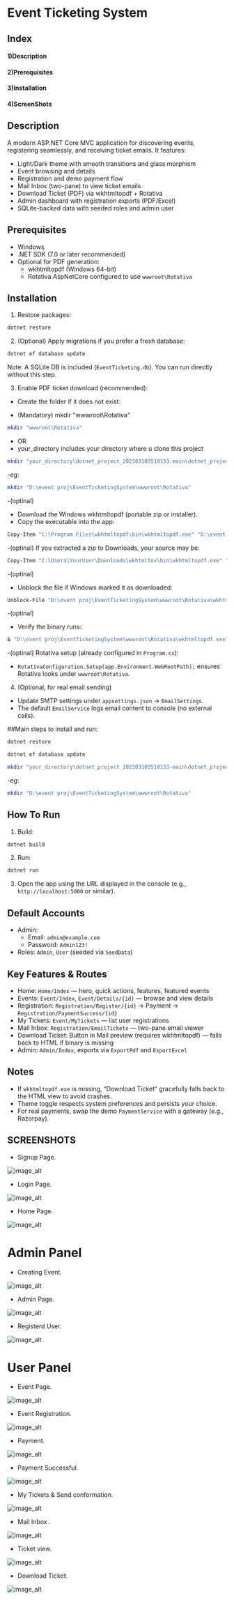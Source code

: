 # Event Ticketing System

## Index
#### 1)Description
#### 2)Prerequisites
#### 3)Installation
#### 4)ScreenShots


## Description
A modern ASP.NET Core MVC application for discovering events, registering seamlessly, and receiving ticket emails. It features:
- Light/Dark theme with smooth transitions and glass morphism
- Event browsing and details
- Registration and demo payment flow
- Mail Inbox (two-pane) to view ticket emails
- Download Ticket (PDF) via wkhtmltopdf + Rotativa
- Admin dashboard with registration exports (PDF/Excel)
- SQLite-backed data with seeded roles and admin user

## Prerequisites
- Windows
- .NET SDK (7.0 or later recommended)
- Optional for PDF generation:
  - wkhtmltopdf (Windows 64-bit)
  - Rotativa.AspNetCore configured to use `wwwroot\Rotativa`

## Installation
1) Restore packages:
```bash
dotnet restore
```

2) (Optional) Apply migrations if you prefer a fresh database:
```bash
dotnet ef database update
```
Note: A SQLite DB is included (`EventTicketing.db`). You can run directly without this step.

3) Enable PDF ticket download (recommended):
- Create the folder if it does not exist:

- (Mandatory)
  mkdir "wwwroot\Rotativa"
 ```bash
mkdir "wwwroot\Rotativa"
```
- OR
- your_directory includes your directory where u clone this project
  
 ```bash
mkdir "your_directory\dotnet_project_202303103510153-main\dotnet_project_202303103510153-main\wwwroot\Rotativa"
```
-eg:
```bash
mkdir "D:\event proj\EventTicketingSystem\wwwroot\Rotativa"
```
-(optinal)
- Download the Windows wkhtmltopdf (portable zip or installer).
- Copy the executable into the app:
```bash
Copy-Item "C:\Program Files\wkhtmltopdf\bin\wkhtmltopdf.exe" "D:\event proj\EventTicketingSystem\wwwroot\Rotativa\wkhtmltopdf.exe"
```
-(optinal)
If you extracted a zip to Downloads, your source may be:
```bash
Copy-Item "C:\Users\YourUser\Downloads\wkhtmltox\bin\wkhtmltopdf.exe" "D:\event proj\EventTicketingSystem\wwwroot\Rotativa\wkhtmltopdf.exe"
```
-(optinal)
- Unblock the file if Windows marked it as downloaded:
```bash
Unblock-File "D:\event proj\EventTicketingSystem\wwwroot\Rotativa\wkhtmltopdf.exe"
```
-(optinal)
- Verify the binary runs:
```bash
& "D:\event proj\EventTicketingSystem\wwwroot\Rotativa\wkhtmltopdf.exe" --version
```
-(optinal)
Rotativa setup (already configured in `Program.cs`):
- `RotativaConfiguration.Setup(app.Environment.WebRootPath);` ensures Rotativa looks under `wwwroot\Rotativa`.

4) (Optional, for real email sending)
- Update SMTP settings under `appsettings.json` → `EmailSettings`.
- The default `EmailService` logs email content to console (no external calls).

##Main steps to install and run:
```bash
dotnet restore
```
```bash
dotnet ef database update
```
 ```bash
mkdir "your_directory\dotnet_project_202303103510153-main\dotnet_project_202303103510153-main\wwwroot\Rotativa"
```
-eg:
```bash
mkdir "D:\event proj\EventTicketingSystem\wwwroot\Rotativa"
```


## How To Run
1) Build:
```bash
dotnet build
```

2) Run:
```bash
dotnet run
```

3) Open the app using the URL displayed in the console (e.g., `http://localhost:5000` or similar).

## Default Accounts
- Admin:
  - Email: `admin@example.com`
  - Password: `Admin123!`
- Roles: `Admin`, `User` (seeded via `SeedData`)

## Key Features & Routes
- Home: `Home/Index` — hero, quick actions, features, featured events
- Events: `Event/Index`, `Event/Details/{id}` — browse and view details
- Registration: `Registration/Register/{id}` → Payment → `Registration/PaymentSuccess/{id}`
- My Tickets: `Event/MyTickets` — list user registrations
- Mail Inbox: `Registration/EmailTickets` — two-pane email viewer
- Download Ticket: Button in Mail preview (requires wkhtmltopdf) — falls back to HTML if binary is missing
- Admin: `Admin/Index`, exports via `ExportPdf` and `ExportExcel`

## Notes
- If `wkhtmltopdf.exe` is missing, “Download Ticket” gracefully falls back to the HTML view to avoid crashes.
- Theme toggle respects system preferences and persists your choice.
- For real payments, swap the demo `PaymentService` with a gateway (e.g., Razorpay).

## SCREENSHOTS
- Signup Page.
  
![image_alt](https://github.com/RJan1405/dotnet_project_202303103510153/blob/24773a78f585da663e3c26123c3a50fe934f7ffc/Screenshot/REGISTER%20PAGE.png)

- Login Page.
  
![image_alt](https://github.com/RJan1405/dotnet_project_202303103510153/blob/24773a78f585da663e3c26123c3a50fe934f7ffc/Screenshot/LOGIN%20PAGE.png)

- Home Page.
  
![image_alt](https://github.com/RJan1405/dotnet_project_202303103510153/blob/24773a78f585da663e3c26123c3a50fe934f7ffc/Screenshot/HOME%20PAGE.png)


# Admin Panel

- Creating Event.
  
![image_alt](https://github.com/RJan1405/dotnet_project_202303103510153/blob/24773a78f585da663e3c26123c3a50fe934f7ffc/Screenshot/EVENT%20CREATION.png)

- Admin Page.
  
![image_alt](https://github.com/RJan1405/dotnet_project_202303103510153/blob/24773a78f585da663e3c26123c3a50fe934f7ffc/Screenshot/ADMIN%20PANEL.png)

- Registerd User.
  
![image_alt](https://github.com/RJan1405/dotnet_project_202303103510153/blob/ec9a5abf4e910d92725fc88970feecc3b748643b/Screenshot/registered%20user.png)


# User Panel

- Event Page.
  
![image_alt](https://github.com/RJan1405/dotnet_project_202303103510153/blob/ec9a5abf4e910d92725fc88970feecc3b748643b/Screenshot/EVENT%20PAGE.png)

- Event Registration.
 
![image_alt](https://github.com/RJan1405/dotnet_project_202303103510153/blob/ec9a5abf4e910d92725fc88970feecc3b748643b/Screenshot/RESGISTER%201.png)

- Payment.
  
![image_alt](https://github.com/RJan1405/dotnet_project_202303103510153/blob/ec9a5abf4e910d92725fc88970feecc3b748643b/Screenshot/PAYMENT%20.png)

- Payment Successful.
  
![image_alt](https://github.com/RJan1405/dotnet_project_202303103510153/blob/ec9a5abf4e910d92725fc88970feecc3b748643b/Screenshot/PAYMENT%20SUCCESFUL.png)

- My Tickets & Send conformation.
  
![image_alt](https://github.com/RJan1405/dotnet_project_202303103510153/blob/ec9a5abf4e910d92725fc88970feecc3b748643b/Screenshot/TICKET%20VIEW%20AND%20SENDING%20CONFORMATION.png)

- Mail Inbox .
  
![image_alt](https://github.com/RJan1405/dotnet_project_202303103510153/blob/ec9a5abf4e910d92725fc88970feecc3b748643b/Screenshot/MAIL%20INBOX%20DOWNLAOD%20OR%20PRINT%20TICKET.png)

- Ticket view.
  
![image_alt](https://github.com/RJan1405/dotnet_project_202303103510153/blob/ec9a5abf4e910d92725fc88970feecc3b748643b/Screenshot/YOUR%20TICKET.png)

- Download Ticket.
  
![image_alt](https://github.com/RJan1405/dotnet_project_202303103510153/blob/ec9a5abf4e910d92725fc88970feecc3b748643b/Screenshot/PRINTING%20TICKET.png)



